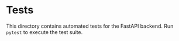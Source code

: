 # Tests

This directory contains automated tests for the FastAPI backend. Run `pytest` to execute the test suite.
